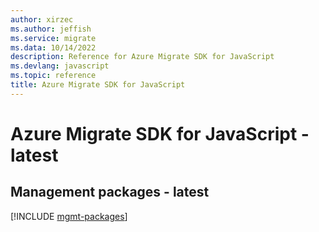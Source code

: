 ```yaml
---
author: xirzec
ms.author: jeffish
ms.service: migrate
ms.data: 10/14/2022
description: Reference for Azure Migrate SDK for JavaScript
ms.devlang: javascript
ms.topic: reference
title: Azure Migrate SDK for JavaScript
---
```

# Azure Migrate SDK for JavaScript - latest

## Management packages - latest
[!INCLUDE [mgmt-packages](migrate-mgmt-index.md)]